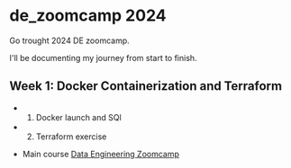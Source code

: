 # de_zoomcamp 2024
Go trought 2024 DE zoomcamp.

I'll be documenting my journey from start to finish.

## Week 1: Docker Containerization and Terraform

- 1. Docker launch and SQl
- 2. Terraform exercise



- Main course [Data Engineering Zoomcamp](https://github.com/DataTalksClub/data-engineering-zoomcamp/)
